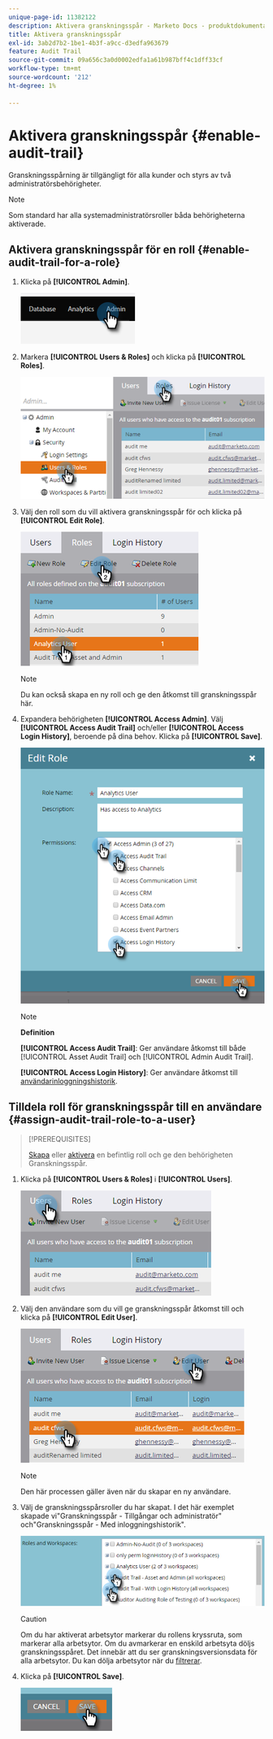 ```yaml
---
unique-page-id: 11382122
description: Aktivera granskningsspår - Marketo Docs - produktdokumentation
title: Aktivera granskningsspår
exl-id: 3ab2d7b2-1be1-4b3f-a9cc-d3edfa963679
feature: Audit Trail
source-git-commit: 09a656c3a0d0002edfa1a61b987bff4c1dff33cf
workflow-type: tm+mt
source-wordcount: '212'
ht-degree: 1%

---
```


# Aktivera granskningsspår {#enable-audit-trail}

Granskningsspårning är tillgängligt för alla kunder och styrs av två administratörsbehörigheter.

>[!NOTE]
>
>Som standard har alla systemadministratörsroller båda behörigheterna aktiverade.

## Aktivera granskningsspår för en roll {#enable-audit-trail-for-a-role}

1. Klicka på **[!UICONTROL Admin]**.

   ![](assets/enable-audit-trail-1.png)

1. Markera **[!UICONTROL Users & Roles]** och klicka på **[!UICONTROL Roles]**.

   ![](assets/enable-audit-trail-2.png)

1. Välj den roll som du vill aktivera granskningsspår för och klicka på **[!UICONTROL Edit Role]**.

   ![](assets/enable-audit-trail-3.png)

   >[!NOTE]
   >
   >Du kan också skapa en ny roll och ge den åtkomst till granskningsspår här.

1. Expandera behörigheten **[!UICONTROL Access Admin]**. Välj **[!UICONTROL Access Audit Trail]** och/eller **[!UICONTROL Access Login History]**, beroende på dina behov. Klicka på **[!UICONTROL Save]**.

   ![](assets/enable-audit-trail-4.png)

   >[!NOTE]
   >
   >**Definition**
   >
   >**[!UICONTROL Access Audit Trail]**: Ger användare åtkomst till både [!UICONTROL Asset Audit Trail] och [!UICONTROL Admin Audit Trail].
   >
   >**[!UICONTROL Access Login History]**: Ger användare åtkomst till [användarinloggningshistorik](/help/marketo/product-docs/administration/audit-trail/user-login-history.md).

## Tilldela roll för granskningsspår till en användare {#assign-audit-trail-role-to-a-user}

>[!PREREQUISITES]
>
>[Skapa](/help/marketo/product-docs/administration/users-and-roles/create-delete-edit-and-change-a-user-role.md#create-a-role) eller [aktivera](#enable-audit-trail) en befintlig roll och ge den behörigheten Granskningsspår.

1. Klicka på **[!UICONTROL Users & Roles]** i **[!UICONTROL Users]**.

   ![](assets/enable-audit-trail-5.png)

1. Välj den användare som du vill ge granskningsspår åtkomst till och klicka på **[!UICONTROL Edit User]**.

   ![](assets/enable-audit-trail-6.png)

   >[!NOTE]
   >
   >Den här processen gäller även när du skapar en ny användare.

1. Välj de granskningsspårsroller du har skapat. I det här exemplet skapade vi&quot;Granskningsspår - Tillgångar och administratör&quot; och&quot;Granskningsspår - Med inloggningshistorik&quot;.

   ![](assets/enable-audit-trail-7.png)

   >[!CAUTION]
   >
   >Om du har aktiverat arbetsytor markerar du rollens kryssruta, som markerar alla arbetsytor. Om du avmarkerar en enskild arbetsyta döljs granskningsspåret. Det innebär att du ser granskningsversionsdata för alla arbetsytor. Du kan dölja arbetsytor när du [filtrerar](/help/marketo/product-docs/administration/audit-trail/filtering-in-audit-trail.md).

1. Klicka på **[!UICONTROL Save]**.

   ![](assets/enable-audit-trail-8.png)
